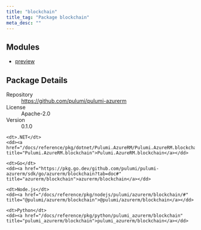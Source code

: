 ```yaml
---
title: "blockchain"
title_tag: "Package blockchain"
meta_desc: ""
---
```


<!-- WARNING: this file was generated by Pulumi Docs Generator. -->
<!-- Do not edit by hand unless you're certain you know what you are doing! -->



<h2 id="modules">Modules</h2>
<ul class="api">
    <li><a href="preview/" title="preview"><span class="symbol module"></span>preview</a></li>
</ul>

<h2 id="package-details">Package Details</h2>
<dl class="package-details">
	<dt>Repository</dt>
	<dd><a href="https://github.com/pulumi/pulumi-azurerm">https://github.com/pulumi/pulumi-azurerm</a></dd>
	<dt>License</dt>
	<dd>Apache-2.0</dd>
	<dt>Version</dt>
	<dd>0.1.0</dd>
</dl>



<dl class="tabular">

    <dt>.NET</dt>
    <dd><a href="/docs/reference/pkg/dotnet/Pulumi.AzureRM/Pulumi.AzureRM.blockchain.html" title="Pulumi.AzureRM.blockchain">Pulumi.AzureRM.blockchain</a></dd>

    <dt>Go</dt>
    <dd><a href="https://pkg.go.dev/github.com/pulumi/pulumi-azurerm/sdk/go/azurerm/blockchain?tab=doc#" title="azurerm/blockchain">azurerm/blockchain</a></dd>

    <dt>Node.js</dt>
    <dd><a href="/docs/reference/pkg/nodejs/pulumi/azurerm/blockchain/#" title="@pulumi/azurerm/blockchain">@pulumi/azurerm/blockchain</a></dd>

    <dt>Python</dt>
    <dd><a href="/docs/reference/pkg/python/pulumi_azurerm/blockchain" title="pulumi_azurerm/blockchain">pulumi_azurerm/blockchain</a></dd>

</dl>

